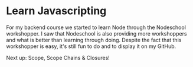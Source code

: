 # Learn Javascripting

For my backend course we started to learn Node through the Nodeschool workshopper. I saw that Nodeschool is also providing more workshoppers and what is better than learning through doing. Despite the fact that this workshopper is easy, it's still fun to do and to display it on my GitHub.

Next up: Scope, Scope Chains & Closures!
